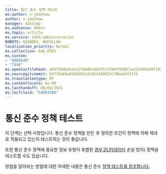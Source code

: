 ```yaml
---
title: 통신 준수 정책 테스트
ms.author: v-jmathew
author: v-jmathew
manager: dansimp
ms.audience: Admin
ms.topic: article
ms.service: o365-administration
ROBOTS: NOINDEX, NOFOLLOW
localization_priority: Normal
ms.collection: Adm_O365
ms.custom:
- "9000549"
- "7456"
ms.openlocfilehash: e03f594bde1e12fb606cdb5f51fd98ff028f1a311d901e9f10241b027231c371
ms.sourcegitcommit: b5f7da89a650d2915dc652449623c78be6247175
ms.translationtype: MT
ms.contentlocale: ko-KR
ms.lasthandoff: 08/05/2021
ms.locfileid: "54081508"
---
```

# <a name="test-your-communication-compliance-policy"></a>통신 준수 정책 테스트

이 단계는 선택 사항입니다. 통신 준수 정책을 만든 후 정의한 조건이 정책에 의해 제대로 적용되고 있는지 테스트하는 것이 좋습니다.

또한 통신 준수 정책에 중요한 정보 유형이 포함된 [경우 DLP(데이터](https://go.microsoft.com/fwlink/?linkid=2110890) 손실 방지) 정책을 테스트할 수도 있습니다.

방법을 알아보는 방법에 대한 자세한 내용은 통신 준수 [정책 테스트를 참조합니다.](https://go.microsoft.com/fwlink/?linkid=2111304)
